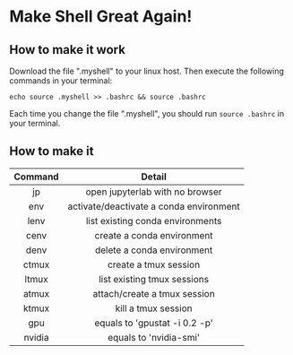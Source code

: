 # Make Shell Great Again!
## How to make it work
Download the file ".myshell" to your linux host. 
Then execute the following commands in your terminal:
```shell
echo source .myshell >> .bashrc && source .bashrc
```
Each time you change the file ".myshell", you should run ```source .bashrc``` in your terminal.

## How to make it

| Command |                 Detail                  |
| :-----: | :-------------------------------------: |
|   jp    |     open jupyterlab with no browser     |
|   env   | activate/deactivate a conda environment |
|  lenv   |    list existing conda environments     |
|  cenv   |       create a conda environment        |
|  denv   |       delete a conda environment        |
|  ctmux  |          create a tmux session          |
|  ltmux  |       list existing tmux sessions       |
|  atmux  |      attach/create a tmux session       |
|  ktmux  |           kill a tmux session           |
|   gpu   |      equals to 'gpustat -i 0.2 -p'      |
| nvidia  |         equals to 'nvidia-smi'          |

